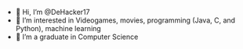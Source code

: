 - 👋 Hi, I’m @DeHacker17
- 👀 I’m interested in Videogames, movies, programming (Java, C, and Python), machine learning
- 🌱 I’m a graduate in Computer Science

<!---
DeHacker17/DeHacker17 is a ✨ special ✨ repository because its `README.md` (this file) appears on your GitHub profile.
You can click the Preview link to take a look at your changes.
--->
